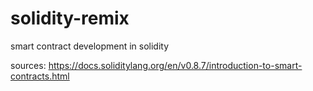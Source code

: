 # solidity-remix
smart contract development in solidity

sources: 
https://docs.soliditylang.org/en/v0.8.7/introduction-to-smart-contracts.html
